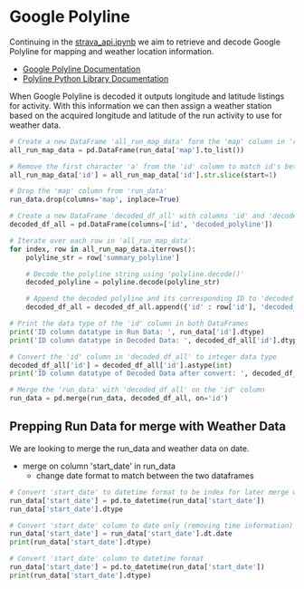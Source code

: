 # Google Polyline

Continuing in the [strava_api.ipynb](https://github.com/jsphotos205/strava/blob/main/strava_api.ipynb "strava_api.ipynb link") we aim to retrieve and decode Google Polyline for mapping and weather location information.

* [Google Polyline Documentation](https://developers.google.com/maps/documentation/utilities/polylineutility "Google Polyline Docs")
* [Polyline Python Library Documentation](https://pypi.org/project/polyline/ "Polyline Module Docs")

When Google Polyline is decoded it outputs longitude and latitude listings for activity. With this information we can then assign a weather station based on the acquired longitude and latitude of the run activity to use for weather data.

```python
# Create a new DataFrame 'all_run_map_data' form the 'map' column in 'run_data' for polyline data
all_run_map_data = pd.DataFrame(run_data['map'].to_list())

# Remove the first character 'a' from the 'id' column to match id's between two DataFrames
all_run_map_data['id'] = all_run_map_data['id'].str.slice(start=1)

# Drop the 'map' column from 'run_data'
run_data.drop(columns='map', inplace=True)
```

```python
# Create a new DataFrame 'decoded_df_all' with columns 'id' and 'decoded_polyline'
decoded_df_all = pd.DataFrame(columns=['id', 'decoded_polyline'])

# Iterate over each row in 'all_run_map_data'
for index, row in all_run_map_data.iterrows():
    polyline_str = row['summary_polyline']

    # Decode the polyline string using 'polyline.decode()'
    decoded_polyline = polyline.decode(polyline_str)

    # Append the decoded polyline and its corresponding ID to 'decoded_df_all'
    decoded_df_all = decoded_df_all.append({'id' : row['id'], 'decoded_polyline' : decoded_polyline}, ignore_index=True)
```

```python
# Print the data type of the 'id' column in both DataFrames
print('ID column datatype in Run Data: ', run_data['id'].dtype)
print('ID column datatype in Decoded Data: ', decoded_df_all['id'].dtype)

# Convert the 'id' column in 'decoded_df_all' to integer data type
decoded_df_all['id'] = decoded_df_all['id'].astype(int)
print('ID column datatype of Decoded Data after convert: ', decoded_df_all['id'].dtype)
```

```python
# Merge the 'run_data' with 'decoded_df_all' on the 'id' column
run_data = pd.merge(run_data, decoded_df_all, on='id')
```

## Prepping Run Data for merge with Weather Data

We are looking to merge the run_data and weather data on date.

* merge on column 'start_date' in run_data
  * change date format to match between the two dataframes

```python
# Convert 'start_date' to datetime format to be index for later merge with weather data
run_data['start_date'] = pd.to_datetime(run_data['start_date'])
run_data['start_date'].dtype
```

```python
# Convert 'start_date' column to date only (removing time information)
run_data['start_date'] = run_data['start_date'].dt.date
print(run_data['start_date'].dtype)

# Convert 'start_date' column to datetime format
run_data['start_date'] = pd.to_datetime(run_data['start_date'])
print(run_data['start_date'].dtype)
```
